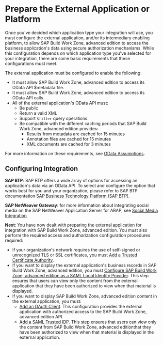 <!-- loioe289d1f965114176a906f15356130714 -->

# Prepare the External Application or Platform

Once you've decided which application type your integration will use, you must configure the external application, and/or its intermediary enabling platform, to allow SAP Build Work Zone, advanced edition to access the business application's data using secure authorization mechanisms. While this configuration depends on which application type you've selected for your integration, there are some basic requirements that these configurations must meet.

The external application must be configured to enable the following:

-   It must allow SAP Build Work Zone, advanced edition to access its OData API $metadata file.
-   It must allow SAP Build Work Zone, advanced edition to access its OData API calls.
-   All of the external application's OData API must:
    -   Be public
    -   Return a valid XML
    -   Support `$filter` query operations
    -   Be compatible with the different caching periods that SAP Build Work Zone, advanced edition provides:
        -   Results from metadata are cached for 15 minutes
        -   Annotation files are cached for 15 minutes
        -   XML documents are cached for 3 minutes



For more information on these requirements, see [OData Assumptions](odata-assumptions-9e66b96.md).



<a name="loioe289d1f965114176a906f15356130714__section_dvf_yf5_4wb"/>

## Configuring Integration

**SAP BTP**: SAP BTP offers a wide array of options for accessing an application's data via an OData API. To select and configure the option that works best for you and your organization, please refer to SAP BTP documentation [SAP Business Technology Platform \(SAP BTP\)](https://help.sap.com/docs/btp?version=Cloud).

**SAP NetWeaver Gateway**: for more information about integrating social media on the SAP NetWeaver Application Server for ABAP, see [Social Media Integration](https://help.sap.com/docs/SAP_NETWEAVER_AS_ABAP_752/7259d88d94bb48c7b80b7928b7977ac6/abca91ec9b82493d822291476c043753.html)



**Next**: You have now dealt with preparing the external application for integration with SAP Build Work Zone, advanced edition. You must also perform the required access and authorization configuration procedures required:

-   If your organization's network requires the use of self-signed or unrecognized TLS or SSL certificates, you must [Add a Trusted Certificate Authority](add-a-trusted-certificate-authority-f8d9305.md).
-   If you want to display the external application's business records in SAP Build Work Zone, advanced edition, you must [Configure SAP Build Work Zone, advanced edition as a SAML Local Identity Provider](configure-sap-build-work-zone-advanced-edition-as-a-saml-local-identity-provider-39a4f6b.md). This step ensures that users can view only the content from the external application that they have been authorized to view when that material is displayed.
-   If you want to display SAP Build Work Zone, advanced edition content in the external application, you must:
    -   [Add an OAuth Client](add-an-oauth-client-5310092.md). This configuration provides the external application with authorized access to the SAP Build Work Zone, advanced edition API.
    -   [Add a SAML Trusted IDP](add-a-saml-trusted-idp-dad776e.md). This step ensures that users can view only the content from SAP Build Work Zone, advanced editionthat they have been authorized to view when that material is displayed in the external application.


